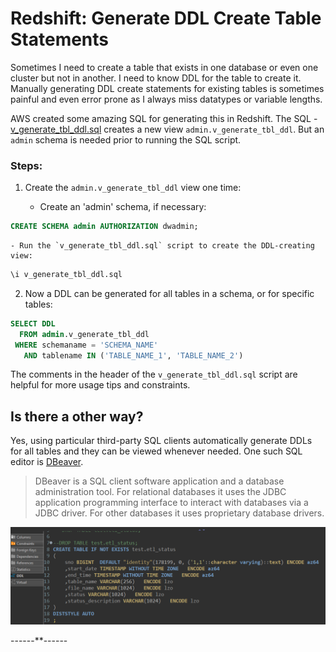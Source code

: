 # Redshift: Generate DDL Create Table Statements

Sometimes I need to create a table that exists in one database or even one cluster but not in another. I need to know DDL for the table to create it. Manually generating DDL create statements for existing tables is sometimes painful and even error prone as I always miss datatypes or variable lengths.

AWS created some amazing SQL for generating this in Redshift. The SQL - [v_generate_tbl_ddl.sql](https://github.com/awslabs/amazon-redshift-utils/blob/master/src/AdminViews/v_generate_tbl_ddl.sql) creates a new view `admin.v_generate_tbl_ddl`. But an `admin` schema is needed prior to running the SQL script.

### Steps: 

1. Create the `admin.v_generate_tbl_ddl` view one time:

    - Create an 'admin' schema, if necessary:
  ```sql
  CREATE SCHEMA admin AUTHORIZATION dwadmin;
  ```

    - Run the `v_generate_tbl_ddl.sql` script to create the DDL-creating view:
  ```sql
  \i v_generate_tbl_ddl.sql
  ```

2. Now a DDL can be generated for all tables in a schema, or for specific tables:
```sql
SELECT DDL
  FROM admin.v_generate_tbl_ddl
 WHERE schemaname = 'SCHEMA_NAME'
   AND tablename IN ('TABLE_NAME_1', 'TABLE_NAME_2')
```

The comments in the header of the `v_generate_tbl_ddl.sql` 
script are helpful for more usage tips and constraints.


## Is there a other way?

Yes, using particular third-party SQL clients automatically generate DDLs for all tables and they can be viewed whenever needed. One such SQL editor is [DBeaver](https://dbeaver.io/). 

> DBeaver is a SQL client software application and a database administration tool. For relational databases it uses the JDBC application programming interface to interact with databases via a JDBC driver. For other databases it uses proprietary database drivers.

![](img/dbeaver_ddl.png)

------**------